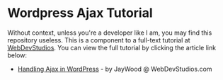 # Wordpress Ajax Tutorial

Without context, unless you're a developer like I am, you may find this repository useless.  This is a component to a full-text tutorial
at [WebDevStudios](http://webdevstudios.com).  You can view the full tutorial by clicking the article link below:

* [Handling Ajax in WordPress](http://webdevstudios.com/2015/02/12/handling-ajax-in-wordpress/) - by JayWood @ WebDevStudios.com